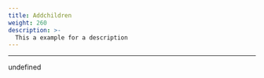 ```yaml
---
title: Addchildren
weight: 260
description: >-
  This a example for a description
---
```


---

undefined
